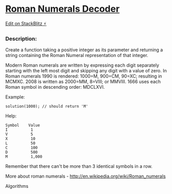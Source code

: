 # [Roman Numerals Decoder](https://www.codewars.com/kata/51b6249c4612257ac0000005)

[Edit on StackBlitz ⚡️](https://stackblitz.com/edit/roman-numerals-decoder)

<div class="w-full panel bg-ui-section"><h3 class="wf-title-alt">Description:</h3><div class="markdown prose max-w-5xl mx-auto" id="description"><p>Create a function taking a positive integer as its parameter and returning a string containing the Roman Numeral representation of that integer.</p>
<p>Modern Roman numerals are written by expressing each digit separately starting with the left most digit and skipping any digit with a value of zero. In Roman numerals 1990 is rendered: 1000=M, 900=CM, 90=XC; resulting in MCMXC. 2008 is written as 2000=MM, 8=VIII; or MMVIII. 1666 uses each Roman symbol in descending order: MDCLXVI.</p>
<p>Example:</p>
<pre style="position: relative;"><code class="language-javascript"><span class="cm-variable">solution</span>(<span class="cm-number">1000</span>); <span class="cm-comment">// should return 'M'</span>
</code><div class="open_grepper_editor" title="Edit &amp; Save To Grepper"></div></pre>
<pre style="display: none; position: relative;"><code class="language-coffeescript"><span class="cm-variable">solution</span><span class="cm-punctuation">(</span><span class="cm-number">1000</span><span class="cm-punctuation">)</span> <span class="cm-comment"># should return 'M'</span>
</code><div class="open_grepper_editor" title="Edit &amp; Save To Grepper"></div></pre>
<pre style="display: none; position: relative;"><code class="language-ruby"><span class="cm-variable">solution</span>(<span class="cm-number">1000</span>) <span class="cm-comment"># should return 'M'</span>
</code><div class="open_grepper_editor" title="Edit &amp; Save To Grepper"></div></pre>
<pre style="display: none; position: relative;"><code class="language-python"><span class="cm-variable">solution</span>(<span class="cm-number">1000</span>) <span class="cm-comment"># should return 'M'</span>
</code><div class="open_grepper_editor" title="Edit &amp; Save To Grepper"></div></pre>
<pre style="display: none; position: relative;"><code class="language-haskell"><span class="cm-variable">solution</span> <span class="cm-number">1000</span> <span class="cm-comment">-- should return "M"</span>
</code><div class="open_grepper_editor" title="Edit &amp; Save To Grepper"></div></pre>
<pre style="display: none; position: relative;"><code class="language-java"><span class="cm-variable">conversion</span>.<span class="cm-variable">solution</span>(<span class="cm-number">1000</span>); <span class="cm-comment">//should return "M"</span>
</code><div class="open_grepper_editor" title="Edit &amp; Save To Grepper"></div></pre>
<pre style="display: none; position: relative;"><code class="language-typescript"><span class="cm-variable">solution</span>(<span class="cm-number">1000</span>); <span class="cm-comment">// should return 'M'</span>
</code><div class="open_grepper_editor" title="Edit &amp; Save To Grepper"></div></pre>
<pre style="display: none; position: relative;"><code class="language-cpp"><span class="cm-variable">solution</span>(<span class="cm-number">1000</span>); <span class="cm-comment">// should return "M"</span>
</code><div class="open_grepper_editor" title="Edit &amp; Save To Grepper"></div></pre>
<pre style="display: none; position: relative;"><code class="language-php"><span class="cm-variable">solution</span>(<span class="cm-number">1000</span>); <span class="cm-comment">// should return "M"</span>
</code><div class="open_grepper_editor" title="Edit &amp; Save To Grepper"></div></pre>
<pre style="display: none; position: relative;"><code class="language-csharp"><span class="cm-variable">RomanConvert</span>.<span class="cm-variable">Solution</span>(<span class="cm-number">1000</span>) <span class="cm-operator">--</span> <span class="cm-variable">should</span> <span class="cm-keyword">return</span> <span class="cm-string">"M"</span>
</code><div class="open_grepper_editor" title="Edit &amp; Save To Grepper"></div></pre>
<pre style="display: none; position: relative;"><code class="language-swift"><span class="cm-variable">solution</span><span class="cm-punctuation">(</span><span class="cm-number">1000</span><span class="cm-punctuation">)</span> <span class="cm-comment">// should return "M"</span>
</code><div class="open_grepper_editor" title="Edit &amp; Save To Grepper"></div></pre>
<pre style="display: none; position: relative;"><code class="language-elixir"><span class="cm-variable">solution</span>(<span class="cm-number">1000</span>) <span class="cm-comment"># should return "M"</span>
</code><div class="open_grepper_editor" title="Edit &amp; Save To Grepper"></div></pre>
<pre style="display: none; position: relative;"><code class="language-r"><span class="cm-variable">solution</span>(<span class="cm-number">1000</span>) <span class="cm-comment"># should return "M"</span>
</code><div class="open_grepper_editor" title="Edit &amp; Save To Grepper"></div></pre>
<pre style="display: none; position: relative;"><code class="language-c"><span class="cm-variable">solution</span>(<span class="cm-number">1000</span>); <span class="cm-comment">// =&gt; "M"</span>
</code><div class="open_grepper_editor" title="Edit &amp; Save To Grepper"></div></pre>
<pre style="display: none; position: relative;"><code class="language-nim"><span class="cm-variable">solution</span>(<span class="cm-number">1000</span>) <span class="cm-comment"># should return "M"</span>
</code><div class="open_grepper_editor" title="Edit &amp; Save To Grepper"></div></pre>
<pre style="display: none; position: relative;"><code class="language-lua"><span class="cm-variable">romanEncoder</span>(<span class="cm-number">1000</span>) <span class="cm-comment">-- should return 'M'</span>
</code><div class="open_grepper_editor" title="Edit &amp; Save To Grepper"></div></pre>
<pre style="display: none; position: relative;"><code class="language-scala"><span class="cm-variable">Roman</span>.<span class="cm-variable">encode</span>(<span class="cm-number">1000</span>) <span class="cm-comment">// should return "M"</span>
</code><div class="open_grepper_editor" title="Edit &amp; Save To Grepper"></div></pre>
<pre style="display: none; position: relative;"><code class="language-kotlin"><span class="cm-variable">encode</span>(<span class="cm-number">1000</span>) <span class="cm-comment">// should return "M"</span>
</code><div class="open_grepper_editor" title="Edit &amp; Save To Grepper"></div></pre>
<pre style="display: none; position: relative;"><code class="language-clojure"><span class="cm-bracket">(</span><span class="cm-builtin">solution</span> <span class="cm-number">1000</span><span class="cm-bracket">)</span> <span class="cm-comment">;; should return "M"</span>
</code><div class="open_grepper_editor" title="Edit &amp; Save To Grepper"></div></pre>
<pre style="display: none; position: relative;"><code class="language-julia"><span class="cm-variable">encoderomannumeral</span>(<span class="cm-number">1000</span>) <span class="cm-comment"># should return "M"</span>
</code><div class="open_grepper_editor" title="Edit &amp; Save To Grepper"></div></pre>
<p>Help:</p>
<pre style="position: relative;"><code>Symbol    Value
I          1
V          5
X          10
L          50
C          100
D          500
M          1,000
</code><div class="open_grepper_editor" title="Edit &amp; Save To Grepper"></div></pre>
<p>Remember that there can't be more than 3 identical symbols in a row.</p>
<p>More about roman numerals - <a href="http://en.wikipedia.org/wiki/Roman_numerals" data-turbolinks="false" target="_blank">http://en.wikipedia.org/wiki/Roman_numerals</a></p>
</div><div class="pt-4 max-w-5xl mx-auto"><div class="mt-4"><span><i class="icon-moon-tag "></i></span><div class="keyword-tag">Algorithms</div></div></div></div>
